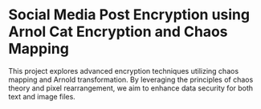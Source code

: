 # Social Media Post Encryption using Arnol Cat Encryption and Chaos Mapping

This project explores advanced encryption techniques utilizing chaos mapping and Arnold transformation. By leveraging the principles of chaos theory and pixel rearrangement, we aim to enhance data security for both text and image files.
